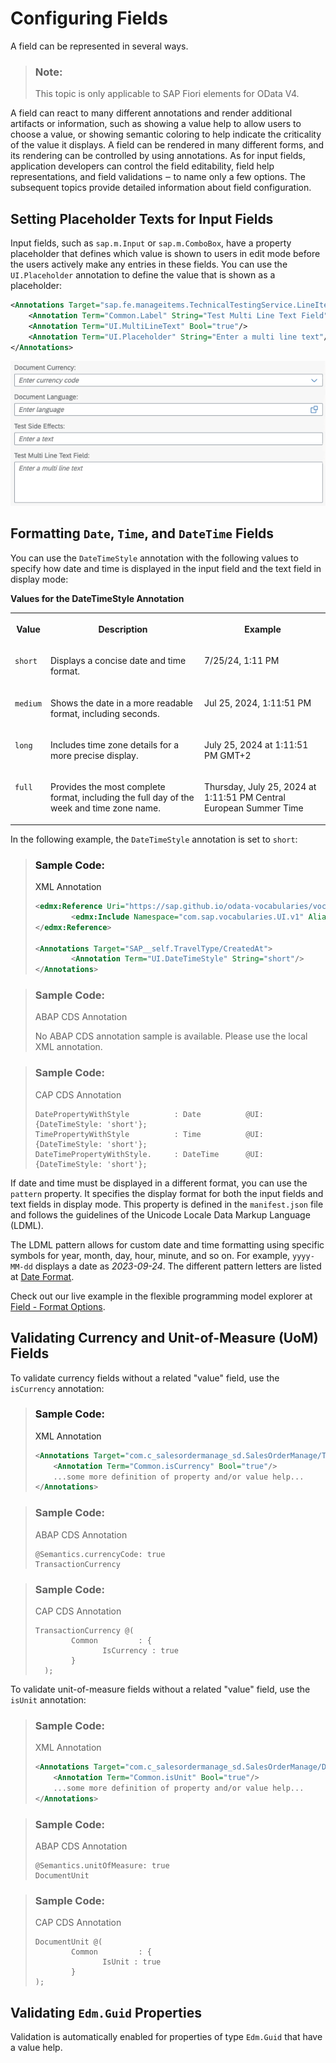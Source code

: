 <!-- loio4b50f214f2444de7b092684f4529f29a -->

# Configuring Fields

A field can be represented in several ways.

> ### Note:  
> This topic is only applicable to SAP Fiori elements for OData V4.

A field can react to many different annotations and render additional artifacts or information, such as showing a value help to allow users to choose a value, or showing semantic coloring to help indicate the criticality of the value it displays. A field can be rendered in many different forms, and its rendering can be controlled by using annotations. As for input fields, application developers can control the field editability, field help representations, and field validations ‒ to name only a few options. The subsequent topics provide detailed information about field configuration.



<a name="loio4b50f214f2444de7b092684f4529f29a__section_z5p_ml5_knb"/>

## Setting Placeholder Texts for Input Fields

Input fields, such as `sap.m.Input` or `sap.m.ComboBox`, have a property placeholder that defines which value is shown to users in edit mode before the users actively make any entries in these fields. You can use the `UI.Placeholder` annotation to define the value that is shown as a placeholder:

```xml
<Annotations Target="sap.fe.manageitems.TechnicalTestingService.LineItems/multiLineTextField">
    <Annotation Term="Common.Label" String="Test Multi Line Text Field"/>
    <Annotation Term="UI.MultiLineText" Bool="true"/>
    <Annotation Term="UI.Placeholder" String="Enter a multi line text"/>
</Annotations>
```

![](images/Placeholder_Texts_b565a6c.png)



<a name="loio4b50f214f2444de7b092684f4529f29a__section_szz_d32_5cc"/>

## Formatting `Date`, `Time`, and `DateTime` Fields

You can use the `DateTimeStyle` annotation with the following values to specify how date and time is displayed in the input field and the text field in display mode:

**Values for the DateTimeStyle Annotation**


<table>
<tr>
<th valign="top">

Value

</th>
<th valign="top">

Description

</th>
<th valign="top">

Example

</th>
</tr>
<tr>
<td valign="top">

`short`

</td>
<td valign="top">

Displays a concise date and time format.

</td>
<td valign="top">

7/25/24, 1:11 PM

</td>
</tr>
<tr>
<td valign="top">

`medium`

</td>
<td valign="top">

Shows the date in a more readable format, including seconds.

</td>
<td valign="top">

Jul 25, 2024, 1:11:51 PM

</td>
</tr>
<tr>
<td valign="top">

`long`

</td>
<td valign="top">

Includes time zone details for a more precise display.

</td>
<td valign="top">

July 25, 2024 at 1:11:51 PM GMT+2

</td>
</tr>
<tr>
<td valign="top">

`full`

</td>
<td valign="top">

Provides the most complete format, including the full day of the week and time zone name.

</td>
<td valign="top">

Thursday, July 25, 2024 at 1:11:51 PM Central European Summer Time

</td>
</tr>
</table>

In the following example, the `DateTimeStyle` annotation is set to `short`:

> ### Sample Code:  
> XML Annotation
> 
> ```xml
> <edmx:Reference Uri="https://sap.github.io/odata-vocabularies/vocabularies/UI.xml">
>         <edmx:Include Namespace="com.sap.vocabularies.UI.v1" Alias="UI"/>
> </edmx:Reference>
>     
> <Annotations Target="SAP__self.TravelType/CreatedAt">
>         <Annotation Term="UI.DateTimeStyle" String="short"/>
> </Annotations>
> ```

> ### Sample Code:  
> ABAP CDS Annotation
> 
> No ABAP CDS annotation sample is available. Please use the local XML annotation.

> ### Sample Code:  
> CAP CDS Annotation
> 
> ```
> DatePropertyWithStyle          : Date          @UI: {DateTimeStyle: 'short'};
> TimePropertyWithStyle          : Time          @UI: {DateTimeStyle: 'short'};
> DateTimePropertyWithStyle.     : DateTime      @UI: {DateTimeStyle: 'short'};
> ```

If date and time must be displayed in a different format, you can use the `pattern` property. It specifies the display format for both the input fields and text fields in display mode. This property is defined in the `manifest.json` file and follows the guidelines of the Unicode Locale Data Markup Language \(LDML\).

The LDML pattern allows for custom date and time formatting using specific symbols for year, month, day, hour, minute, and so on. For example, `yyyy-MM-dd` displays a date as *2023-09-24*. The different pattern letters are listed at [Date Format](https://sapui5.hana.ondemand.com/sdk/#/topic/91f2eba36f4d1014b6dd926db0e91070.html).

Check out our live example in the flexible programming model explorer at [Field - Format Options](https://ui5.sap.com/test-resources/sap/fe/core/fpmExplorer/index.html#/buildingBlocks/field/fieldFormatOptions).



<a name="loio4b50f214f2444de7b092684f4529f29a__section_fsx_vll_4rb"/>

## Validating Currency and Unit-of-Measure \(UoM\) Fields

To validate currency fields without a related "value" field, use the `isCurrency` annotation:

> ### Sample Code:  
> XML Annotation
> 
> ```xml
> <Annotations Target="com.c_salesordermanage_sd.SalesOrderManage/TransactionCurrency">
>     <Annotation Term="Common.isCurrency" Bool="true"/>
>     ...some more definition of property and/or value help...
> </Annotations>
> ```

> ### Sample Code:  
> ABAP CDS Annotation
> 
> ```
> @Semantics.currencyCode: true 
> TransactionCurrency
> ```

> ### Sample Code:  
> CAP CDS Annotation
> 
> ```
> TransactionCurrency @(
>         Common         : {
>                IsCurrency : true
>         }
>   );
> 
> ```

To validate unit-of-measure fields without a related "value" field, use the `isUnit` annotation:

> ### Sample Code:  
> XML Annotation
> 
> ```xml
> <Annotations Target="com.c_salesordermanage_sd.SalesOrderManage/DocumentUnit">
>     <Annotation Term="Common.isUnit" Bool="true"/>
>     ...some more definition of property and/or value help...
> </Annotations>
> 
> ```

> ### Sample Code:  
> ABAP CDS Annotation
> 
> ```
> @Semantics.unitOfMeasure: true 
> DocumentUnit
> ```

> ### Sample Code:  
> CAP CDS Annotation
> 
> ```
> DocumentUnit @(
>         Common         : {
>                IsUnit : true
>         }
> );
> 
> ```



<a name="loio4b50f214f2444de7b092684f4529f29a__section_uyg_prz_2wb"/>

## Validating `Edm.Guid` Properties

Validation is automatically enabled for properties of type `Edm.Guid` that have a value help.

